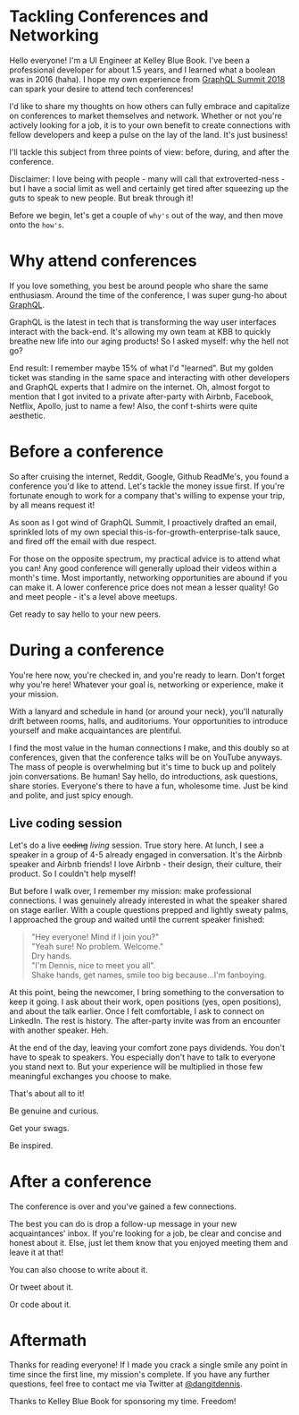 # Tackling Conferences and Networking

Hello everyone! I'm a UI Engineer at Kelley Blue Book. I've been a professional developer for about 1.5 years, and I learned what a boolean was in 2016 (haha). I hope my own experience from [GraphQL Summit 2018](https://summit.graphql.com/2018/) can spark your desire to attend tech conferences!

I'd like to share my thoughts on how others can fully embrace and capitalize on conferences to market themselves and network. Whether or not you're actively looking for a job, it is to your own benefit to create connections with fellow developers and keep a pulse on the lay of the land. It's just business!

I'll tackle this subject from three points of view: before, during, and after the conference.

Disclaimer: I love being with people - many will call that extroverted-ness - but I have a social limit as well and certainly get tired after squeezing up the guts to speak to new people. But break through it!

Before we begin, let's get a couple of `why's` out of the way, and then move onto the `how's`.

# Why attend conferences

If you love something, you best be around people who share the same enthusiasm. Around the time of the conference, I was super gung-ho about [GraphQL](https://graphql.org).

GraphQL is the latest in tech that is transforming the way user interfaces interact with the back-end. It's allowing my own team at KBB to quickly breathe new life into our aging products! So I asked myself: why the hell not go?

End result: I remember maybe 15% of what I'd "learned". But my golden ticket was standing in the same space and interacting with other developers and GraphQL experts that I admire on the internet. Oh, almost forgot to mention that I got invited to a private after-party with Airbnb, Facebook, Netflix, Apollo, just to name a few! Also, the conf t-shirts were quite aesthetic.

# Before a conference

So after cruising the internet, Reddit, Google, Github ReadMe's, you found a conference you'd like to attend. Let's tackle the money issue first. If you're fortunate enough to work for a company that's willing to expense your trip, by all means request it!

As soon as I got wind of GraphQL Summit, I proactively drafted an email, sprinkled lots of my own special this-is-for-growth-enterprise-talk sauce, and fired off the email with due respect.

For those on the opposite spectrum, my practical advice is to attend what you can! Any good conference will generally upload their videos within a month's time. Most importantly, networking opportunities are abound if you can make it. A lower conference price does not mean a lesser quality! Go and meet people - it's a level above meetups.

Get ready to say hello to your new peers.

# During a conference

You're here now, you're checked in, and you're ready to learn. Don't forget why you're here! Whatever your goal is, networking or experience, make it your mission.

With a lanyard and schedule in hand (or around your neck), you'll naturally drift between rooms, halls, and auditoriums. Your opportunities to introduce yourself and make acquaintances are plentiful.

I find the most value in the human connections I make, and this doubly so at conferences, given that the conference talks will be on YouTube anyways. The mass of people is overwhelming but it's time to buck up and politely join conversations. Be human! Say hello, do introductions, ask questions, share stories. Everyone's there to have a fun, wholesome time. Just be kind and polite, and just spicy enough.

## Live coding session

Let's do a live ~~coding~~ _living_ session. True story here. At lunch, I see a speaker in a group of 4-5 already engaged in conversation. It's the Airbnb speaker and Airbnb friends! I love Airbnb - their design, their culture, their product. So I couldn't help myself!

But before I walk over, I remember my mission: make professional connections. I was genuinely already interested in what the speaker shared on stage earlier. With a couple questions prepped and lightly sweaty palms, I approached the group and waited until the current speaker finished:

> "Hey everyone! Mind if I join you?" <br>
> "Yeah sure! No problem. Welcome." <br>
> Dry hands. <br>
> "I'm Dennis, nice to meet you all". <br>
> Shake hands, get names, smile too big because...I'm fanboying.

At this point, being the newcomer, I bring something to the conversation to keep it going. I ask about their work, open positions (yes, open positions), and about the talk earlier. Once I felt comfortable, I ask to connect on LinkedIn. The rest is history. The after-party invite was from an encounter with another speaker. Heh.

At the end of the day, leaving your comfort zone pays dividends. You don't have to speak to speakers. You especially don't have to talk to everyone you stand next to. But your experience will be multiplied in those few meaningful exchanges you choose to make.

That's about all to it!

Be genuine and curious.

Get your swags.

Be inspired.

# After a conference

The conference is over and you've gained a few connections.

The best you can do is drop a follow-up message in your new acquaintances' inbox. If you're looking for a job, be clear and concise and honest about it. Else, just let them know that you enjoyed meeting them and leave it at that!

You can also choose to write about it.

Or tweet about it.

Or code about it.

# Aftermath

Thanks for reading everyone! If I made you crack a single smile any point in time since the first line, my mission's complete. If you have any further questions, feel free to contact me via Twitter at [@dangitdennis](https://twitter.com/dangitdennis). 

Thanks to Kelley Blue Book for sponsoring my time. Freedom!
